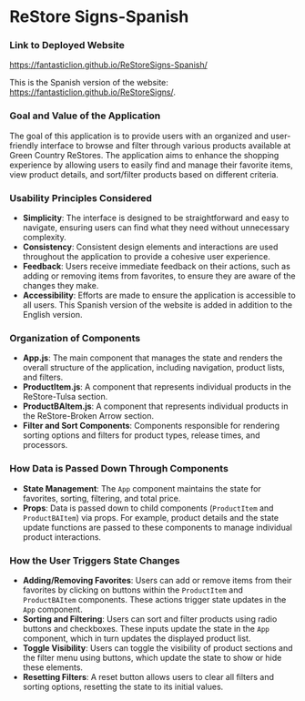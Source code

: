 # ReStore Signs-Spanish

### Link to Deployed Website
https://fantasticlion.github.io/ReStoreSigns-Spanish/

This is the Spanish version of the website: https://fantasticlion.github.io/ReStoreSigns/.

### Goal and Value of the Application
The goal of this application is to provide users with an organized and user-friendly interface to browse and filter through various products available at Green Country ReStores. The application aims to enhance the shopping experience by allowing users to easily find and manage their favorite items, view product details, and sort/filter products based on different criteria.

### Usability Principles Considered
- **Simplicity**: The interface is designed to be straightforward and easy to navigate, ensuring users can find what they need without unnecessary complexity.
- **Consistency**: Consistent design elements and interactions are used throughout the application to provide a cohesive user experience.
- **Feedback**: Users receive immediate feedback on their actions, such as adding or removing items from favorites, to ensure they are aware of the changes they make.
- **Accessibility**: Efforts are made to ensure the application is accessible to all users. This Spanish version of the website is added in addition to the English version.

### Organization of Components
- **App.js**: The main component that manages the state and renders the overall structure of the application, including navigation, product lists, and filters.
- **ProductItem.js**: A component that represents individual products in the ReStore-Tulsa section.
- **ProductBAItem.js**: A component that represents individual products in the ReStore-Broken Arrow section.
- **Filter and Sort Components**: Components responsible for rendering sorting options and filters for product types, release times, and processors.

### How Data is Passed Down Through Components
- **State Management**: The `App` component maintains the state for favorites, sorting, filtering, and total price.
- **Props**: Data is passed down to child components (`ProductItem` and `ProductBAItem`) via props. For example, product details and the state update functions are passed to these components to manage individual product interactions.

### How the User Triggers State Changes
- **Adding/Removing Favorites**: Users can add or remove items from their favorites by clicking on buttons within the `ProductItem` and `ProductBAItem` components. These actions trigger state updates in the `App` component.
- **Sorting and Filtering**: Users can sort and filter products using radio buttons and checkboxes. These inputs update the state in the `App` component, which in turn updates the displayed product list.
- **Toggle Visibility**: Users can toggle the visibility of product sections and the filter menu using buttons, which update the state to show or hide these elements.
- **Resetting Filters**: A reset button allows users to clear all filters and sorting options, resetting the state to its initial values.
